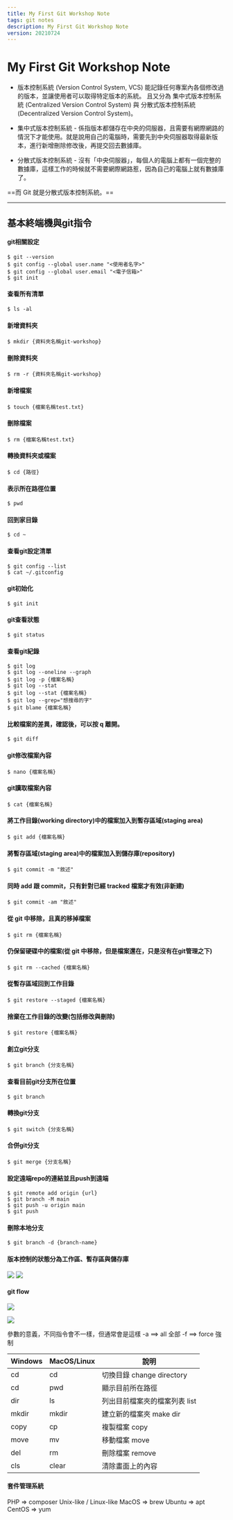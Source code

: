 ```yaml
---
title: My First Git Workshop Note
tags: git notes
description: My First Git Workshop Note
version: 20210724
---
```


# My First Git Workshop Note

* 版本控制系統 (Version Control System, VCS) 能記錄任何專案內各個修改過的版本，並讓使用者可以取得特定版本的系統。
且又分為 集中式版本控制系統 (Centralized Version Control System) 與 分散式版本控制系統 (Decentralized Version Control System)。

* 集中式版本控制系統 - 係指版本都儲存在中央的伺服器，且需要有網際網路的情況下才能使用。就是說用自己的電腦時，需要先到中央伺服器取得最新版本，進行新增刪除修改後，再提交回去數據庫。

* 分散式版本控制系統 - 沒有「中央伺服器」，每個人的電腦上都有一個完整的數據庫，這樣工作的時候就不需要網際網路惹，因為自己的電腦上就有數據庫了。

==而 Git 就是分散式版本控制系統。==

---
## 基本終端機與git指令

#### git相關設定
```bash=
$ git --version
$ git config --global user.name "<使用者名字>"
$ git config --global user.email "<電子信箱>"
$ git init
```

#### 查看所有清單
```bash=
$ ls -al
```

#### 新增資料夾
```bash=
$ mkdir {資料夾名稱git-workshop}
```

#### 刪除資料夾
```bash=
$ rm -r {資料夾名稱git-workshop}
```

#### 新增檔案
```bash=
$ touch {檔案名稱test.txt}
```

#### 刪除檔案
```bash=
$ rm {檔案名稱test.txt}
```

#### 轉換資料夾或檔案
```bash=
$ cd {路徑}
```

#### 表示所在路徑位置
```bash=
$ pwd
```

####  回到家目錄
```bash=
$ cd ~
```

#### 查看git設定清單
```bash=
$ git config --list
$ cat ~/.gitconfig
```

#### git初始化
```bash=
$ git init
```

#### git查看狀態
```bash=
$ git status
```

#### 查看git紀錄
```bash=
$ git log
$ git log --oneline --graph
$ git log -p {檔案名稱}
$ git log --stat
$ git log --stat {檔案名稱} 
$ git log --grep="想搜尋的字"
$ git blame {檔案名稱}
```

#### 比較檔案的差異，確認後，可以按 q 離開。
```bash=
$ git diff
```

#### git修改檔案內容
```bash=
$ nano {檔案名稱}
```

#### git讀取檔案內容
```bash=
$ cat {檔案名稱}
```

#### 將工作目錄(working directory)中的檔案加入到暫存區域(staging area)
```bash=
$ git add {檔案名稱}
```

#### 將暫存區域(staging area)中的檔案加入到儲存庫(repository)
```bash=
$ git commit -m "敘述"
```

#### 同時 add 跟 commit，只有針對已經 tracked 檔案才有效(非新建)
```bash=
$ git commit -am "敘述"
```

####  從 git 中移除，且真的移掉檔案 
```bash=
$ git rm {檔案名稱}
```

#### 仍保留硬碟中的檔案(從 git 中移除，但是檔案還在，只是沒有在git管理之下) 
```bash=
$ git rm --cached {檔案名稱}
```

#### 從暫存區域回到工作目錄
```bash=
$ git restore --staged {檔案名稱}
```
 
#### 捨棄在工作目錄的改變(包括修改與刪除)
```bash=
$ git restore {檔案名稱}
```

#### 創立git分支
```bash=
$ git branch {分支名稱}
```

#### 查看目前git分支所在位置
```bash=
$ git branch 
```

#### 轉換git分支
```bash=
$ git switch {分支名稱}
```

#### 合併git分支
```bash=
$ git merge {分支名稱}
```

#### 設定遠端repo的連結並且push到遠端 
```bash= 
$ git remote add origin {url}
$ git branch -M main
$ git push -u origin main
$ git push
```
#### 刪除本地分支
```bash= 
$ git branch -d {branch-name}
```

#### 版本控制的狀態分為工作區、暫存區與儲存庫
![](https://i.imgur.com/hGK7bxd.png)
![](https://i.imgur.com/luUKlnD.png)

#### git flow
![](https://i.imgur.com/Kweo8l6.png)

![](https://i.imgur.com/rV7GdFn.png)

參數的意義，不同指令會不一樣，但通常會是這樣
-a ==> all   全部
-f ==> force 強制

| Windows | MacOS/Linux | 說明 |
| -------- | -------- | -------- |
| cd     | cd     | 切換目錄 change directory    |
| cd     | pwd     | 顯示目前所在路徑     |
| dir     | ls     | 列出目前檔案夾的檔案列表  list   |
| mkdir     | mkdir     | 建立新的檔案夾  make dir   |
| copy     | cp     | 複製檔案   copy  |
| move     | mv     | 移動檔案   move  |
| del     | rm     | 刪除檔案    remove |
| cls     | clear     | 清除畫面上的內容     |


#### 套件管理系統
PHP => composer
Unix-like / Linux-like
MacOS => brew
Ubuntu => apt
CentOS => yum


